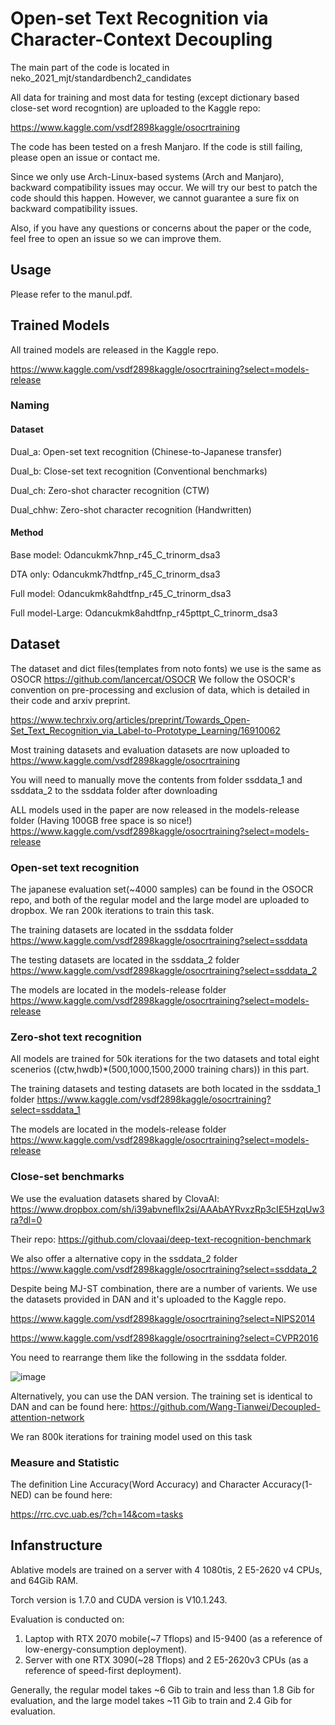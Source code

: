# Open-set Text Recognition via Character-Context Decoupling

The main part of the code is located in neko_2021_mjt/standardbench2_candidates

All data for training and most data for testing (except dictionary based close-set word recogntion) are uploaded to the Kaggle repo:

https://www.kaggle.com/vsdf2898kaggle/osocrtraining

The code has been tested on a fresh Manjaro. If the code is still failing, please open an issue or contact me. 

Since we only use Arch-Linux-based systems (Arch and Manjaro), backward compatibility issues may occur. We will try our best to patch the code should this happen. However, we cannot guarantee a sure fix on backward compatibility issues. 

Also, if you have any questions or concerns about the paper or the code, feel free to open an issue so we can improve them. 


## Usage 
Please refer to the manul.pdf. 

## Trained Models 
All trained models are released in the Kaggle repo.

https://www.kaggle.com/vsdf2898kaggle/osocrtraining?select=models-release

### Naming 

#### Dataset
Dual_a: Open-set text recognition (Chinese-to-Japanese transfer)

Dual_b: Close-set text recognition (Conventional benchmarks)

Dual_ch: Zero-shot character recognition (CTW)

Dual_chhw: Zero-shot character recognition (Handwritten)

#### Method

Base model: Odancukmk7hnp_r45_C_trinorm_dsa3

DTA only: Odancukmk7hdtfnp_r45_C_trinorm_dsa3

Full model: Odancukmk8ahdtfnp_r45_C_trinorm_dsa3

Full model-Large: Odancukmk8ahdtfnp_r45pttpt_C_trinorm_dsa3

## Dataset
The dataset and dict files(templates from noto fonts) we use is the same as OSOCR
https://github.com/lancercat/OSOCR
We follow the OSOCR's convention on pre-processing and exclusion of data, which is detailed in their code and arxiv preprint.

https://www.techrxiv.org/articles/preprint/Towards_Open-Set_Text_Recognition_via_Label-to-Prototype_Learning/16910062

Most training datasets and evaluation datasets are now uploaded to 
https://www.kaggle.com/vsdf2898kaggle/osocrtraining

You will need to manually move the contents from folder ssddata_1 and ssddata_2 to the ssddata folder after downloading

ALL models used in the paper are now released in the models-release folder (Having 100GB free space is so nice!)
https://www.kaggle.com/vsdf2898kaggle/osocrtraining?select=models-release


### Open-set text recognition
The japanese evaluation set(~4000 samples) can be found in the OSOCR repo, and both of the regular model and the large model are uploaded to dropbox. We ran 200k iterations to train this task. 

The training datasets are located in the ssddata folder
https://www.kaggle.com/vsdf2898kaggle/osocrtraining?select=ssddata

The testing datasets are located in the ssddata_2 folder
https://www.kaggle.com/vsdf2898kaggle/osocrtraining?select=ssddata_2

The models are located in the models-release folder
https://www.kaggle.com/vsdf2898kaggle/osocrtraining?select=models-release

### Zero-shot text recognition
All models are trained for 50k iterations for the two datasets and total eight scenerios ((ctw,hwdb)\*(500,1000,1500,2000 training chars)) in this part.

The training datasets and testing datasets are both located in the ssddata_1 folder
https://www.kaggle.com/vsdf2898kaggle/osocrtraining?select=ssddata_1

The models are located in the models-release folder
https://www.kaggle.com/vsdf2898kaggle/osocrtraining?select=models-release


### Close-set benchmarks

We use the evaluation datasets shared by ClovaAI: 
https://www.dropbox.com/sh/i39abvnefllx2si/AAAbAYRvxzRp3cIE5HzqUw3ra?dl=0

Their repo: https://github.com/clovaai/deep-text-recognition-benchmark

We also offer a alternative copy in the ssddata_2 folder
https://www.kaggle.com/vsdf2898kaggle/osocrtraining?select=ssddata_2 



Despite being MJ-ST combination, there are a number of varients. We use the datasets provided in DAN and it's uploaded to the Kaggle repo.

https://www.kaggle.com/vsdf2898kaggle/osocrtraining?select=NIPS2014

https://www.kaggle.com/vsdf2898kaggle/osocrtraining?select=CVPR2016

You need to rearrange them like the following in the ssddata folder.

![image](https://user-images.githubusercontent.com/59994105/157666662-db003c7f-baff-4584-bbe9-db5d75d45c12.png)


Alternatively, you can use the DAN version. The training set is identical to DAN and can be found here:
https://github.com/Wang-Tianwei/Decoupled-attention-network


We ran 800k iterations for training model used on this task


### Measure and Statistic
The definition Line Accuracy(Word Accuracy) and Character Accuracy(1-NED) can be found here:

https://rrc.cvc.uab.es/?ch=14&com=tasks

## Infanstructure
Ablative models are trained on a server with 4 1080tis, 2 E5-2620 v4 CPUs, and 64Gib RAM.

Torch version is 1.7.0 and CUDA version is V10.1.243.

Evaluation is conducted on:
1. Laptop with RTX 2070 mobile(~7 Tflops) and I5-9400 (as a reference of low-energy-consumption deployment).
2. Server with one RTX 3090(~28 Tflops) and 2 E5-2620v3 CPUs (as a reference of speed-first deployment).

Generally, the regular model takes ~6 Gib to train and less than 1.8 Gib for evaluation, and the large model takes ~11 Gib to train and 2.4 Gib for evaluation.




